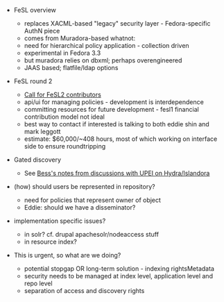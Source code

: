 * FeSL overview
	* replaces XACML-based "legacy" security layer - Fedora-specific AuthN piece
	* comes from Muradora-based whatnot: 
	* need for hierarchical policy application - collection driven
	* experimental in Fedora 3.3
	* but muradora relies on dbxml; perhaps overengineered
	* JAAS based; flatfile/ldap options

* FeSL round 2
	* [Call for FeSL2 contributors](https://mailman.stanford.edu/mailman/private/libdevconx/2010-March/000020.html)
	* api/ui for managing policies - development is interdependence
	* committing resources for future development - fesl1 financial contribution model not ideal
	* best way to contact if interested is talking to both eddie shin and mark leggott
	* estimate: $60,000/~408 hours, most of which working on interface side to ensure roundtripping

* Gated discovery
	* See [Bess's notes from discussions with UPEI on Hydra/Islandora](https://mailman.stanford.edu/mailman/private/libdevconx/2010-March/000021.html)

* (how) should users be represented in repository?
	* need for policies that represent owner of object
	* Eddie: should we have a disseminator?

* implementation specific issues?
	* in solr? cf. drupal apachesolr/nodeaccess stuff
	* in resource index?

* This is urgent, so what are we doing?
	* potential stopgap OR long-term solution - indexing rightsMetadata
	* security needs to be managed at index level, application level and repo level
	* separation of access and discovery rights